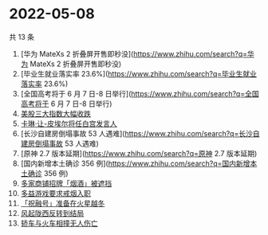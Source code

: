 # 2022-05-08

共 13 条

<!-- BEGIN ZHIHUSEARCH -->
<!-- 最后更新时间 Sun May 08 2022 04:11:20 GMT+0800 (China Standard Time) -->
1. [华为 MateXs 2 折叠屏开售即秒没](https://www.zhihu.com/search?q=华为 MateXs 2 折叠屏开售即秒没)
1. [毕业生就业落实率 23.6%](https://www.zhihu.com/search?q=毕业生就业落实率 23.6%)
1. [全国高考将于 6 月 7 日-8 日举行](https://www.zhihu.com/search?q=全国高考将于 6 月 7 日-8 日举行)
1. [美股三大指数大幅收跌](https://www.zhihu.com/search?q=美股三大指数大幅收跌)
1. [卡琳·让-皮埃尔将任白宫发言人](https://www.zhihu.com/search?q=卡琳·让-皮埃尔将任白宫发言人)
1. [长沙自建房倒塌事故 53 人遇难](https://www.zhihu.com/search?q=长沙自建房倒塌事故 53 人遇难)
1. [原神 2.7 版本延期](https://www.zhihu.com/search?q=原神 2.7 版本延期)
1. [国内新增本土确诊 356 例](https://www.zhihu.com/search?q=国内新增本土确诊 356 例)
1. [多家商铺招牌「烟酒」被遮挡](https://www.zhihu.com/search?q=多家商铺招牌「烟酒」被遮挡)
1. [多益游戏要求戒烟入职](https://www.zhihu.com/search?q=多益游戏要求戒烟入职)
1. [「祝融号」准备在火星越冬](https://www.zhihu.com/search?q=「祝融号」准备在火星越冬)
1. [风起陇西反转到结局](https://www.zhihu.com/search?q=风起陇西反转到结局)
1. [轿车与火车相撞无人伤亡](https://www.zhihu.com/search?q=轿车与火车相撞无人伤亡)
<!-- END ZHIHUSEARCH -->
